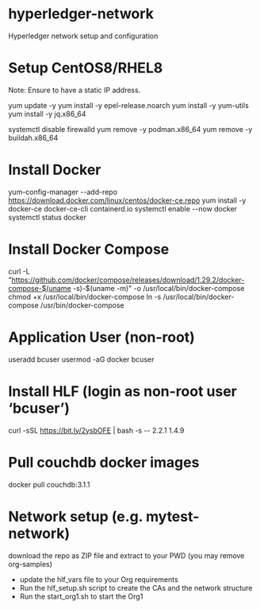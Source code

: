 # hyperledger-network
Hyperledger network setup and configuration

# Setup CentOS8/RHEL8

Note: Ensure to have a static IP address.

yum update -y
yum install -y epel-release.noarch
yum install -y yum-utils
yum install -y jq.x86_64

systemctl disable firewalld
yum remove -y podman.x86_64
yum remove -y buildah.x86_64

# Install Docker
yum-config-manager --add-repo https://download.docker.com/linux/centos/docker-ce.repo
yum install -y docker-ce docker-ce-cli containerd.io
systemctl enable --now docker
systemctl status docker

# Install Docker Compose 
curl -L "https://github.com/docker/compose/releases/download/1.29.2/docker-compose-$(uname -s)-$(uname -m)" -o /usr/local/bin/docker-compose
chmod +x /usr/local/bin/docker-compose
ln -s /usr/local/bin/docker-compose /usr/bin/docker-compose

# Application User (non-root)
useradd bcuser
usermod -aG docker bcuser

# Install HLF (login as non-root user ‘bcuser’)

curl -sSL https://bit.ly/2ysbOFE | bash -s -- 2.2.1 1.4.9

# Pull couchdb docker images
docker pull couchdb:3.1.1

# Network setup (e.g. mytest-network)
download the repo as ZIP file and extract to your PWD (you may remove org-samples)

- update the hlf_vars file to your Org requirements
- Run the hlf_setup.sh script to create the CAs and the network structure
- Run the start_org1.sh to start the Org1


